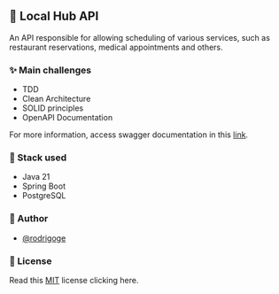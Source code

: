 ## 🥡 Local Hub API
An API responsible for allowing scheduling of various services, such as restaurant reservations, medical appointments and others.

### ✨ Main challenges
- TDD
- Clean Architecture
- SOLID principles
- OpenAPI Documentation

For more information, access swagger documentation in this [link](https://github.com/rodrigoge/local-hub-api/blob/main/src/main/openapi/openapi.yaml).

### 🧰 Stack used
- Java 21
- Spring Boot
- PostgreSQL

### 👋 Author
- [@rodrigoge](https://www.github.com/rodrigoge)

### 📝 License
Read this [MIT](https://github.com/rodrigoge/local-hub-api/blob/main/LICENSE) license clicking here.
